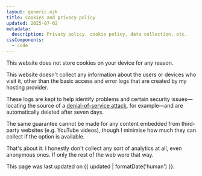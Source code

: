 ```yaml
---
layout: generic.njk
title: Cookies and privacy policy
updated: 2025-07-02
metadata:
  description: Privacy policy, cookie policy, data collection, etc.
cssComponents:
  - code
---
```


This website does not store cookies on your device for any reason.

This website doesn't collect any information about the users or devices who visit it, other than the basic access and error logs that are created by my hosting provider.

These logs are kept to help identify problems and certain security issues—locating the source of a [denial-of-service attack](https://en.wikipedia.org/wiki/Denial-of-service_attack), for example—and are automatically deleted after seven days.

The same guarantee cannot be made for any content embedded from third-party websites (e.g. YouTube videos), though I minimise how much they can collect if the option is available.

That's about it. I honestly don't collect any sort of analytics at all, even anonymous ones. If only the rest of the web were that way.

This page was last updated on {{ updated | formatDate('human') }}.
